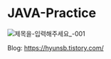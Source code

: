 # JAVA-Practice
![제목을-입력해주세요_-001](https://user-images.githubusercontent.com/96504592/204001991-131c34c7-894e-449e-9cba-9c86f381b5eb.png)

Blog: https://hyunsb.tistory.com/

